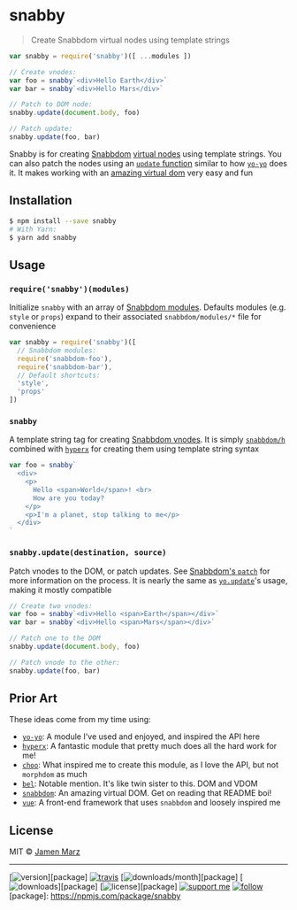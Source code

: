 
# snabby

> Create Snabbdom virtual nodes using template strings

```js
var snabby = require('snabby')([ ...modules ])

// Create vnodes:
var foo = snabby`<div>Hello Earth</div>`
var bar = snabby`<div>Hello Mars</div>`

// Patch to DOM node:
snabby.update(document.body, foo)

// Patch update:
snabby.update(foo, bar)
```

Snabby is for creating [Snabbdom](https://github.com/snabbdom/snabbdom) [virtual nodes](https://github.com/snabbdom/snabbdom#virtual-node) using template strings.  You can also patch the nodes using an [`update` function](#snabby_update) similar to how [`yo-yo`](https://npmjs.com/yo-yo) does it.  It makes working with an [amazing virtual dom](https://github.com/snabbdom/snabbdom#features) very easy and fun

## Installation

```sh
$ npm install --save snabby
# With Yarn:
$ yarn add snabby
```

## Usage

### `require('snabby')(modules)`

Initialize `snabby` with an array of [Snabbdom modules](https://github.com/snabbdom/snabbdom#modules-documentation).  Defaults modules (e.g. `style` or `props`) expand to their associated `snabbdom/modules/*` file for convenience

```js
var snabby = require('snabby')([
  // Snabbdom modules:
  require('snabbdom-foo'),
  require('snabbdom-bar'),
  // Default shortcuts:
  'style',
  'props'
])
```

<a name='snabby_tag'></a>
### `snabby`

A template string tag for creating [Snabbdom vnodes](https://github.com/snabbdom/snabbdom#virtual-node).  It is simply  [`snabbdom/h`](https://github.com/snabbdom/snabbdom#snabbdomh) combined with [`hyperx`](https://npmjs.com/hyperx) for creating them using template string syntax

```js
var foo = snabby`
  <div>
    <p>
      Hello <span>World</span>! <br>
      How are you today?
    </p>
    <p>I'm a planet, stop talking to me</p>
  </div>
`
```

<a name='snabby_update'></a>
### `snabby.update(destination, source)`

Patch vnodes to the DOM, or patch updates.  See [Snabbdom's `patch`](https://github.com/snabbdom/snabbdom#patch) for more information on the process.  It is nearly the same as [`yo.update`](https://github.com/maxogden/yo-yo#youpdatetargetelement-newelement-opts)'s usage, making it mostly compatible

```js
// Create two vnodes:
var foo = snabby`<div>Hello <span>Earth</span></div>`
var bar = snabby`<div>Hello <span>Mars</span></div>`

// Patch one to the DOM
snabby.update(document.body, foo)

// Patch vnode to the other:
snabby.update(foo, bar)
```

## Prior Art

These ideas come from my time using:

 - [`yo-yo`](https://npmjs.com/yo-yo): A module I've used and enjoyed, and inspired the API here
 - [`hyperx`](https://npmjs.com/hyperx): A fantastic module that pretty much does all the hard work for me!
 - [`choo`](https://npmjs.com/choo): What inspired me to create this module, as I love the API, but not `morphdom` as much
 - [`bel`](https://npmjs.com/bel):  Notable mention.  It's like twin sister to this. DOM and VDOM
 - [`snabbdom`](https://npmjs.com/snabbdom): An amazing virtual DOM.  Get on reading that README boi!
 - [`vue`](https://npmjs.com/vue): A front-end framework that uses `snabbdom` and loosely inspired me

## License

MIT © [Jamen Marz](https://git.io/jamen)

---

[![version](https://img.shields.io/npm/v/snabby.svg?style=flat-square)][package] [![travis](https://img.shields.io/travis/snabby/jamen.svg?style=flat-square)](https://travis-ci.org/snabby/jamen) [![downloads/month](https://img.shields.io/npm/dm/snabby.svg?style=flat-square)][package] [![downloads](https://img.shields.io/npm/dt/snabby.svg?style=flat-square)][package] [![license](https://img.shields.io/npm/l/snabby.svg?style=flat-square)][package] [![support me](https://img.shields.io/badge/support%20me-paypal-green.svg?style=flat-square)](https://www.paypal.me/jamenmarz/5usd) [![follow](https://img.shields.io/github/followers/jamen.svg?style=social&label=Follow)](https://github.com/jamen)
[package]: https://npmjs.com/package/snabby
